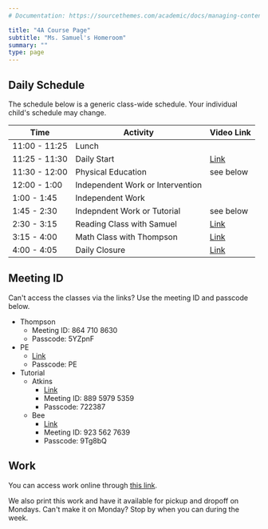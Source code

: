 ```yaml
---
# Documentation: https://sourcethemes.com/academic/docs/managing-content/

title: "4A Course Page"
subtitle: "Ms. Samuel's Homeroom"
summary: ""
type: page
---
```


## Daily Schedule

The schedule below is a generic class-wide schedule. Your individual
child's schedule may change.

Time|Activity|Video Link
---|---|---
11:00 - 11:25|Lunch|
11:25 - 11:30|Daily Start|[Link](https://zoom.us/j/8647108630?pwd=bmxPbW5GRFlDeEJ2dEZCT1dwSlhGQT09)
11:30 - 12:00|Physical Education|see below
12:00 - 1:00|Independent Work or Intervention|
1:00 - 1:45|Independent Work|
1:45 - 2:30|Indepndent Work or Tutorial|see below
2:30 - 3:15|Reading Class with Samuel|[Link](https://zoom.us/j/6539825486?pwd=OFQ0Vmp1UktKL0FlYW1WRU9paXF3UT09)
3:15 - 4:00|Math Class with Thompson|[Link](https://zoom.us/j/8647108630?pwd=bmxPbW5GRFlDeEJ2dEZCT1dwSlhGQT09)
4:00 - 4:05|Daily Closure|[Link](https://zoom.us/j/8647108630?pwd=bmxPbW5GRFlDeEJ2dEZCT1dwSlhGQT09)

## Meeting ID

Can't access the classes via the links? Use the meeting ID and passcode
below.

- Thompson
  - Meeting ID: 864 710 8630
  - Passcode: 5YZpnF
- PE
  - [Link](https://us04web.zoom.us/j/2014753721)
  - Passcode: PE
- Tutorial
  - Atkins
    - [Link](https://us02web.zoom.us/j/88959795359?pwd=WUoxZkM0N2V4N1RUT0VRVWhWTjNXdz09)
    - Meeting ID: 889 5979 5359
    - Passcode: 722387
  - Bee
    - [Link](https://zoom.us/j/9235627639?pwd=eVU4MFAvSVZFR0FjYUU3T2pQMlVOdz09)
    - Meeting ID: 923 562 7639
    - Passcode: 9Tg8bQ


## Work

You can access work online through
[this link](https://drive.google.com/drive/folders/1p8eCEMTWAI_7B_fI7unlBAjk7VMe9LFc?usp=sharing).

We also print this work
and have it available for pickup and dropoff on Mondays. Can't make it
on Monday? Stop by when you can during the week.



